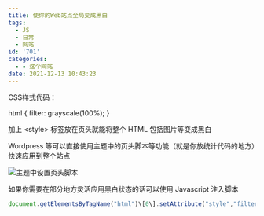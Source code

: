 ```yaml
---
title: 使你的Web站点全局变成黑白
tags:
  - JS
  - 日常
  - 网站
id: '701'
categories:
  - - 这个网站
date: 2021-12-13 10:43:23
---
```


CSS样式代码：

html {
    filter: grayscale(100%);
}

加上 \<style\> 标签放在页头就能将整个 HTML 包括图片等变成黑白

Wordpress 等可以直接使用主题中的页头脚本等功能（就是你放统计代码的地方）快速应用到整个站点

![主题中设置页头脚本](https://s4.ax1x.com/2021/12/13/oLWfAK.jpg)

如果你需要在部分地方灵活应用黑白状态的话可以使用 Javascript 注入脚本

```js
document.getElementsByTagName("html")\[0\].setAttribute("style","filter:grayscale(100%);");
```
